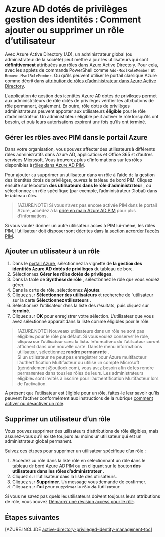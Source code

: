 <properties
   pageTitle="Comment ajouter ou supprimer un rôle d’utilisateur | Microsoft Azure"
   description="Découvrez comment ajouter des rôles avec les identités dotés de privilèges avec l’application Azure Active Directory dotés de privilèges gestion des identités."
   services="active-directory"
   documentationCenter=""
   authors="kgremban"
   manager="femila"
   editor=""/>

<tags
   ms.service="active-directory"
   ms.devlang="na"
   ms.topic="article"
   ms.tgt_pltfrm="na"
   ms.workload="identity"
   ms.date="10/24/2016"
   ms.author="kgremban"/>

# <a name="azure-ad-privileged-identity-management-how-to-add-or-remove-a-user-role"></a>Azure AD dotés de privilèges gestion des identités : Comment ajouter ou supprimer un rôle d’utilisateur

Avec Azure Active Directory (AD), un administrateur global (ou administrateur de la société) peut mettre à jour les utilisateurs qui sont **définitivement** attribuées aux rôles dans Azure Active Directory. Pour cela, avec les applets de commande PowerShell comme `Add-MsolRoleMember` et `Remove-MsolRoleMember`. Ou qu’ils peuvent utiliser le portail classique Azure comme décrit dans [attribution de rôles d’administrateur dans Azure Active Directory](active-directory-assign-admin-roles.md).

L’application de gestion des identités Azure AD dotés de privilèges permet aux administrateurs de rôle dotés de privilèges vérifier les attributions de rôle permanent, également. En outre, rôle dotés de privilèges administrateurs peuvent apporter aux utilisateurs **éligible** pour le rôle d’administrateur. Un administrateur éligible peut activer le rôle lorsqu’ils ont besoin, et puis leurs autorisations expirent une fois qu’ils ont terminé.

## <a name="manage-roles-with-pim-in-the-azure-portal"></a>Gérer les rôles avec PIM dans le portail Azure

Dans votre organisation, vous pouvez affecter des utilisateurs à différents rôles administratifs dans Azure AD, applications et Office 365 et d’autres services Microsoft.  Vous trouverez plus d’informations sur les rôles disponibles à [rôles dans Azure AD PIM](active-directory-privileged-identity-management-roles.md).

Pour ajouter ou supprimer un utilisateur dans un rôle à l’aide de la gestion des identités dotés de privilèges, ouvrez le tableau de bord PIM. Cliquez ensuite sur le bouton **des utilisateurs dans le rôle d’administrateur** , ou sélectionnez un rôle spécifique (par exemple, l’administrateur Global) dans le tableau rôles.

> [AZURE.NOTE] Si vous n’avez pas encore activée PIM dans le portail Azure, accédez à la [prise en main Azure AD PIM](active-directory-privileged-identity-management-getting-started.md) pour plus d’informations.

Si vous voulez donner un autre utilisateur accès à PIM lui-même, les rôles PIM, l’utilisateur doit disposer sont décrites dans [la section accorder l’accès PIM](active-directory-privileged-identity-management-how-to-give-access-to-pim.md).

## <a name="add-a-user-to-a-role"></a>Ajouter un utilisateur à un rôle

1. Dans le [portail Azure](https://portal.azure.com/), sélectionnez la vignette de **la gestion des identités Azure AD dotés de privilèges** du tableau de bord.
2. Sélectionnez **Gérer les rôles dotés de privilèges**.
3. Dans la table de **Synthèse de rôle** , sélectionnez le rôle que vous voulez gérer.
4. Dans la carte de rôle, sélectionnez **Ajouter**.
5. Cliquez sur **Sélectionner des utilisateurs** et recherche de l’utilisateur sur la carte **Sélectionnez utilisateurs** .  
6. Sélectionnez l’utilisateur dans la liste des résultats, puis cliquez sur **terminé**.
4. Cliquez sur **OK** pour enregistrer votre sélection. L’utilisateur que vous avez sélectionné apparaît dans la liste comme éligibles pour le rôle.

> [AZURE.NOTE]
>Nouveaux utilisateurs dans un rôle ne sont pas éligibles pour le rôle par défaut. Si vous voulez conserver le rôle, cliquez sur l’utilisateur dans la liste. Informations de l’utilisateur seront affichent dans une nouvelle carte. Dans le menu informations utilisateur, sélectionnez **rendre permanente** .  
>Si un utilisateur ne peut pas enregistrer pour Azure multifacteur l’authentification Multifacteur ou utilise un compte Microsoft (généralement @outlook.com), vous avez besoin afin de les rendre permanentes dans tous les rôles de leurs. Les administrateurs éligibles sont invités à inscrire pour l’authentification Multifacteur lors de l’activation.

À présent que l’utilisateur est éligible pour un rôle, faites-le leur savoir qu’ils peuvent l’activer conformément aux instructions de la rubrique [comment activer ou désactiver un rôle](active-directory-privileged-identity-management-how-to-activate-role.md).

## <a name="remove-a-user-from-a-role"></a>Supprimer un utilisateur d’un rôle

Vous pouvez supprimer des utilisateurs d’attributions de rôle éligibles, mais assurez-vous qu’il existe toujours au moins un utilisateur qui est un administrateur global permanent.

Suivez ces étapes pour supprimer un utilisateur spécifique d’un rôle :

1. Accédez au rôle dans la liste rôle en sélectionnant un rôle dans le tableau de bord Azure AD PIM ou en cliquant sur le bouton **des utilisateurs dans les rôles d’administrateur** .
2. Cliquez sur l’utilisateur dans la liste des utilisateurs.
3. Cliquez sur **Supprimer**. Un message vous demande de confirmer.
4. Cliquez sur **Oui** pour supprimer le rôle de l’utilisateur.

Si vous ne savez pas quels les utilisateurs doivent toujours leurs attributions de rôle, vous pouvez [Démarrer une révision access pour le rôle](active-directory-privileged-identity-management-how-to-start-security-review.md).


<!--Every topic should have next steps and links to the next logical set of content to keep the customer engaged-->
## <a name="next-steps"></a>Étapes suivantes
[AZURE.INCLUDE [active-directory-privileged-identity-management-toc](../../includes/active-directory-privileged-identity-management-toc.md)]
